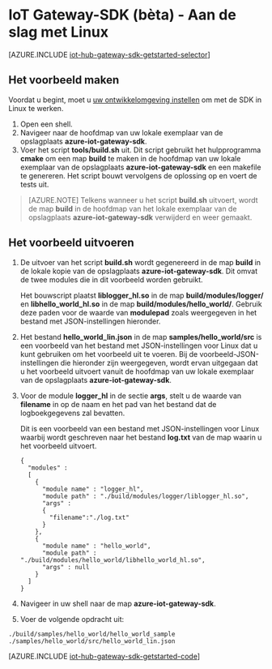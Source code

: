 <properties
    pageTitle="Aan de slag met de SDK-Gateway in IoT-Hub | Microsoft Azure"
    description="Overzicht van de Gateway SDK in Azure IoT-Hub bij gebruik van Linux, ter illustratie van de belangrijkste concepten die u moet kennen wanneer u de Gateway SDK in Azure IoT-Hub gebruikt."
    services="iot-hub"
    documentationCenter=""
    authors="chipalost"
    manager="timlt"
    editor=""/>

<tags
     ms.service="iot-hub"
     ms.devlang="cpp"
     ms.topic="get-started-article"
     ms.tgt_pltfrm="na"
     ms.workload="na"
     ms.date="04/20/2016"
     ms.author="cstreet"/>


# IoT Gateway-SDK (bèta) - Aan de slag met Linux

[AZURE.INCLUDE [iot-hub-gateway-sdk-getstarted-selector](../../includes/iot-hub-gateway-sdk-getstarted-selector.md)]

## Het voorbeeld maken

Voordat u begint, moet u [uw ontwikkelomgeving instellen][lnk-setupdevbox] om met de SDK in Linux te werken.

1. Open een shell.
2. Navigeer naar de hoofdmap van uw lokale exemplaar van de opslagplaats **azure-iot-gateway-sdk**.
3. Voer het script **tools/build.sh** uit. Dit script gebruikt het hulpprogramma **cmake** om een map **build** te maken in de hoofdmap van uw lokale exemplaar van de opslagplaats **azure-iot-gateway-sdk** en een makefile te genereren. Het script bouwt vervolgens de oplossing op en voert de tests uit.

> [AZURE.NOTE]  Telkens wanneer u het script **build.sh** uitvoert, wordt de map **build** in de hoofdmap van het lokale exemplaar van de opslagplaats **azure-iot-gateway-sdk** verwijderd en weer gemaakt.

## Het voorbeeld uitvoeren

1. De uitvoer van het script **build.sh** wordt gegenereerd in de map **build** in de lokale kopie van de opslagplaats **azure-iot-gateway-sdk**. Dit omvat de twee modules die in dit voorbeeld worden gebruikt.

    Het bouwscript plaatst **liblogger_hl.so** in de map **build/modules/logger/** en **libhello_world_hl.so** in de map **build/modules/hello_world/**. Gebruik deze paden voor de waarde van **modulepad** zoals weergegeven in het bestand met JSON-instellingen hieronder.

2. Het bestand **hello_world_lin.json** in de map **samples/hello_world/src** is een voorbeeld van het bestand met JSON-instellingen voor Linux dat u kunt gebruiken om het voorbeeld uit te voeren. Bij de voorbeeld-JSON-instellingen die hieronder zijn weergegeven, wordt ervan uitgegaan dat u het voorbeeld uitvoert vanuit de hoofdmap van uw lokale exemplaar van de opslagplaats **azure-iot-gateway-sdk**.

3. Voor de module **logger_hl** in de sectie **args**, stelt u de waarde van **filename** in op de naam en het pad van het bestand dat de logboekgegevens zal bevatten.

    Dit is een voorbeeld van een bestand met JSON-instellingen voor Linux waarbij wordt geschreven naar het bestand **log.txt** van de map waarin u het voorbeeld uitvoert.

    ```
    {
      "modules" :
      [ 
        {
          "module name" : "logger_hl",
          "module path" : "./build/modules/logger/liblogger_hl.so",
          "args" : 
          {
            "filename":"./log.txt"
          }
        },
        {
          "module name" : "hello_world",
          "module path" : "./build/modules/hello_world/libhello_world_hl.so",
          "args" : null
        }
      ]
    }
    ```

3. Navigeer in uw shell naar de map **azure-iot-gateway-sdk**.
4. Voer de volgende opdracht uit:
  
  ```
  ./build/samples/hello_world/hello_world_sample ./samples/hello_world/src/hello_world_lin.json
  ``` 

[AZURE.INCLUDE [iot-hub-gateway-sdk-getstarted-code](../../includes/iot-hub-gateway-sdk-getstarted-code.md)]

<!-- Links -->
[lnk-setupdevbox]: https://github.com/Azure/azure-iot-gateway-sdk/blob/master/doc/devbox_setup.md



<!--HONumber=ago16_HO4-->


